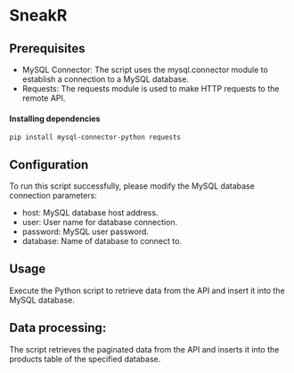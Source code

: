 # SneakR

## Prerequisites

- MySQL Connector: The script uses the mysql.connector module to establish a connection to a MySQL database.
- Requests: The requests module is used to make HTTP requests to the remote API.
  
#### Installing dependencies
`pip install mysql-connector-python requests`

## Configuration
To run this script successfully, please modify the MySQL database connection parameters:

- host: MySQL database host address.
- user: User name for database connection.
- password: MySQL user password.
- database: Name of database to connect to.

## Usage

Execute the Python script to retrieve data from the API and insert it into the MySQL database.

## Data processing:
The script retrieves the paginated data from the API and inserts it into the products table of the specified database.
